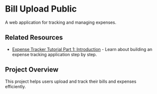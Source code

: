 # Bill Upload Public

A web application for tracking and managing expenses.

## Related Resources

- [Expense Tracker Tutorial Part 1: Introduction](https://blog.hardcodeconsulting.tech/post/expense-tracker-part-1-introduction/) - Learn about building an expense tracking application step by step.

## Project Overview

This project helps users upload and track their bills and expenses efficiently.
